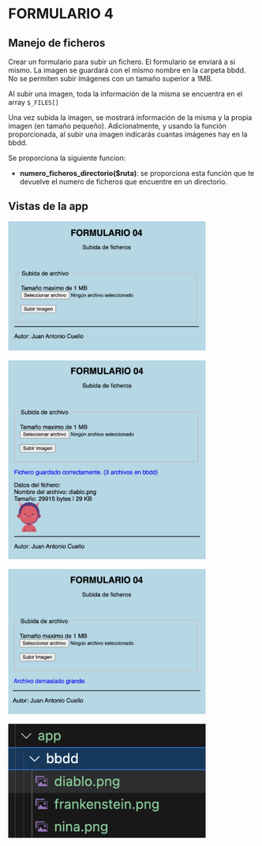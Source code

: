 # FORMULARIO 4

## Manejo de ficheros
Crear un formulario para subir un fichero. El formulario se enviará a si mismo. La imagen se guardará con el mismo nombre en la carpeta bbdd. 
No se permiten subir imágenes con un tamaño superior a 1MB.

Al subir una imagen, toda la información de la misma se encuentra en el array `$_FILES[]`

Una vez subida la imagen, se mostrará información de la misma y la propia imagen (en tamaño pequeño).
Adicionalmente, y usando la función proporcionada, al subir una imagen indicarás cuantas imágenes hay en la bbdd.


Se proporciona la siguiente funcion:
- **numero_ficheros_directorio($ruta)**: se proporciona esta función que te devuelve el numero de ficheros que encuentre en un directorio. 


## Vistas de la app

<img src="./recursos/vista1.png" alt="principal" width="400">
<br><br>
<img src="./recursos/vista2.png" alt="imagen subida" width="400">
<br><br>
<img src="./recursos/vista3.png" alt="carpeta bbdd" width="400">
<br><br>
<img src="./recursos/vista4.png" alt="mensaje error" width="400">
